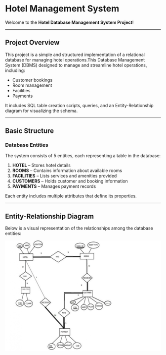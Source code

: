 # Hotel Management System

Welcome to the **Hotel Database Management System Project**!  

---

## Project Overview
This project is a simple and structured implementation of a relational database for managing hotel operations.This Database Management System (DBMS) designed to manage and streamline hotel operations, including:

- Customer bookings  
- Room management  
- Facilities  
- Payments  

It includes SQL table creation scripts, queries, and an Entity-Relationship diagram for visualizing the schema.

---

## Basic Structure

### Database Entities

The system consists of 5 entities, each representing a table in the database:

1. **HOTEL** – Stores hotel details  
2. **ROOMS** – Contains information about available rooms  
3. **FACILITIES** – Lists services and amenities provided  
4. **CUSTOMERS** – Holds customer and booking information  
5. **PAYMENTS** – Manages payment records  

Each entity includes multiple attributes that define its properties.

---

##  Entity-Relationship Diagram

Below is a visual representation of the relationships among the database entities:

![ER Diagram](https://github.com/HarshithaPanchaneni/dbms-project/blob/main/er_diagram.jpg)

